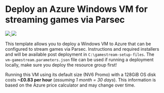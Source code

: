 # Deploy an Azure Windows VM for streaming games via Parsec

<a href="https://portal.azure.com/#create/Microsoft.Template/uri/https%3A%2F%2Fraw.githubusercontent.com%2Faga23%2Fvm-gamestream%2Fmaster%2Fvm-gamestream.json" target="_blank">
    <img src="http://azuredeploy.net/deploybutton.png"/>
</a>
<a href="http://armviz.io/#/?load=https%3A%2F%2Fraw.githubusercontent.com%2Faga23%2Fvm-gamestream%2Fmaster%2Fvm-gamestream.json" target="_blank">
    <img src="http://armviz.io/visualizebutton.png"/>
</a>

This template allows you to deploy a Windows VM to Azure that can be configured to stream games via Parsec. Instructions and required installers and will be available post deployment in `C:\gamestream-setup-files`. The `vm-gamestream.parameters.json` file can be used if running a deployment locally, make sure you deploy the resource group first!

Running this VM using its default size (NV6 Promo) with a 128GiB OS disk costs **~£0.83 per hour** (_assuming 1 month = 30 days_). This information is based on the Azure price calculator and may change over time.
